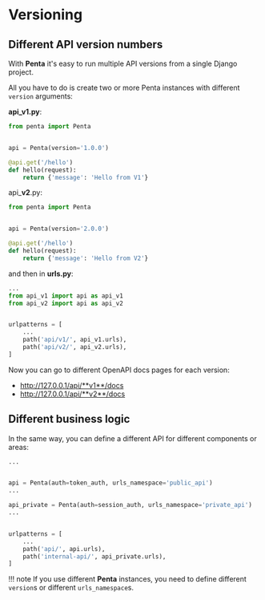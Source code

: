 # Versioning

## Different API version numbers

With **Penta** it's easy to run multiple API versions from a single Django project.

All you have to do is create two or more Penta instances with different `version` arguments:

**api_v1.py**:

```python hl_lines="4"
from penta import Penta


api = Penta(version='1.0.0')

@api.get('/hello')
def hello(request):
    return {'message': 'Hello from V1'}

```

api\_**v2**.py:

```python hl_lines="4"
from penta import Penta


api = Penta(version='2.0.0')

@api.get('/hello')
def hello(request):
    return {'message': 'Hello from V2'}
```

and then in **urls.py**:

```python hl_lines="8 9"
...
from api_v1 import api as api_v1
from api_v2 import api as api_v2


urlpatterns = [
    ...
    path('api/v1/', api_v1.urls),
    path('api/v2/', api_v2.urls),
]

```

Now you can go to different OpenAPI docs pages for each version:

- http://127.0.0.1/api/**v1**/docs
- http://127.0.0.1/api/**v2**/docs

## Different business logic

In the same way, you can define a different API for different components or areas:

```python hl_lines="4 7"
...


api = Penta(auth=token_auth, urls_namespace='public_api')
...

api_private = Penta(auth=session_auth, urls_namespace='private_api')
...


urlpatterns = [
    ...
    path('api/', api.urls),
    path('internal-api/', api_private.urls),
]

```

!!! note
If you use different **Penta** instances, you need to define different `version`s or different `urls_namespace`s.

